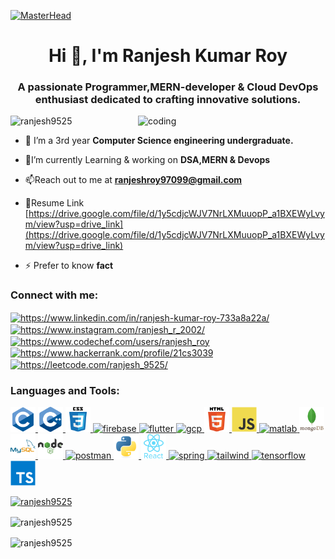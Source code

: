 [![MasterHead](https://media.licdn.com/dms/image/D5616AQE3xSULz8TaCw/profile-displaybackgroundimage-shrink_350_1400/0/1706018662235?e=1712793600&v=beta&t=3hSPawbNhwHEsAp6N-EPXrT4V7odHxhlUVeMmJbPi10)]()
<h1 align="center">Hi 👋, I'm Ranjesh Kumar Roy</h1>
<h3 align="center">A passionate Programmer,MERN-developer & Cloud DevOps enthusiast dedicated to crafting innovative solutions.</h3>
<img align="right" alt="coding" width="300" src="https://imgs.search.brave.com/zZMeIEQK6ECUQBhIQGnVnMb8VUcyE4IiF3RLScNViEA/rs:fit:500:0:0/g:ce/aHR0cHM6Ly9jZG4u/ZHJpYmJibGUuY29t/L3VzZXJzLzExNjIw/Nzcvc2NyZWVuc2hv/dHMvMzg0ODkxNC9w/cm9ncmFtbWVyLmdp/Zg.jpeg">

<p align="left"> <img src="https://komarev.com/ghpvc/?username=ranjesh9525&label=Profile%20views&color=0e75b6&style=flat" alt="ranjesh9525" /> </p>



- 🔭 I’m a 3rd year **Computer Science engineering undergraduate.**

- 🌱I’m currently Learning & working on **DSA,MERN & Devops**

- 📫Reach out to me at **ranjeshroy97099@gmail.com**

- 📑Resume Link [https://drive.google.com/file/d/1y5cdjcWJV7NrLXMuuopP_a1BXEWyLvym/view?usp=drive_link](https://drive.google.com/file/d/1y5cdjcWJV7NrLXMuuopP_a1BXEWyLvym/view?usp=drive_link)

- ⚡ Prefer to know **fact**

<h3 align="left">Connect with me:</h3>
<p align="left">
<a href="https://www.linkedin.com/in/ranjesh-kumar-roy-733a8a22a/" target="blank"><img align="center" src="https://raw.githubusercontent.com/rahuldkjain/github-profile-readme-generator/master/src/images/icons/Social/linked-in-alt.svg" alt="https://www.linkedin.com/in/ranjesh-kumar-roy-733a8a22a/" height="30" width="40" /></a>
<a href="https://www.instagram.com/ranjesh_r_2002/" target="blank"><img align="center" src="https://raw.githubusercontent.com/rahuldkjain/github-profile-readme-generator/master/src/images/icons/Social/instagram.svg" alt="https://www.instagram.com/ranjesh_r_2002/" height="30" width="40" /></a>
<a href="https:https://www.codechef.com/users/ranjesh_roy" target="blank"><img align="center" src="https://cdn.jsdelivr.net/npm/simple-icons@3.1.0/icons/codechef.svg" alt="https://www.codechef.com/users/ranjesh_roy" height="30" width="40" /></a>
<a href="https://www.hackerrank.com/profile/21cs3039" target="blank"><img align="center" src="https://raw.githubusercontent.com/rahuldkjain/github-profile-readme-generator/master/src/images/icons/Social/hackerrank.svg" alt="https://www.hackerrank.com/profile/21cs3039" height="30" width="40" /></a>
<a href="https://leetcode.com/Ranjesh_9525/" target="blank"><img align="center" src="https://raw.githubusercontent.com/rahuldkjain/github-profile-readme-generator/master/src/images/icons/Social/leet-code.svg" alt="https://leetcode.com/ranjesh_9525/" height="30" width="40" /></a>
</p>

<h3 align="left">Languages and Tools:</h3>
<p align="left"> <a href="https://www.cprogramming.com/" target="_blank" rel="noreferrer"> <img src="https://raw.githubusercontent.com/devicons/devicon/master/icons/c/c-original.svg" alt="c" width="40" height="40"/> </a> <a href="https://www.w3schools.com/cpp/" target="_blank" rel="noreferrer"> <img src="https://raw.githubusercontent.com/devicons/devicon/master/icons/cplusplus/cplusplus-original.svg" alt="cplusplus" width="40" height="40"/> </a> <a href="https://www.w3schools.com/css/" target="_blank" rel="noreferrer"> <img src="https://raw.githubusercontent.com/devicons/devicon/master/icons/css3/css3-original-wordmark.svg" alt="css3" width="40" height="40"/> </a> <a href="https://firebase.google.com/" target="_blank" rel="noreferrer"> <img src="https://www.vectorlogo.zone/logos/firebase/firebase-icon.svg" alt="firebase" width="40" height="40"/> </a> <a href="https://flutter.dev" target="_blank" rel="noreferrer"> <img src="https://www.vectorlogo.zone/logos/flutterio/flutterio-icon.svg" alt="flutter" width="40" height="40"/> </a> <a href="https://cloud.google.com" target="_blank" rel="noreferrer"> <img src="https://www.vectorlogo.zone/logos/google_cloud/google_cloud-icon.svg" alt="gcp" width="40" height="40"/> </a> <a href="https://www.w3.org/html/" target="_blank" rel="noreferrer"> <img src="https://raw.githubusercontent.com/devicons/devicon/master/icons/html5/html5-original-wordmark.svg" alt="html5" width="40" height="40"/> </a> <a href="https://developer.mozilla.org/en-US/docs/Web/JavaScript" target="_blank" rel="noreferrer"> <img src="https://raw.githubusercontent.com/devicons/devicon/master/icons/javascript/javascript-original.svg" alt="javascript" width="40" height="40"/> </a> <a href="https://www.mathworks.com/" target="_blank" rel="noreferrer"> <img src="https://upload.wikimedia.org/wikipedia/commons/2/21/Matlab_Logo.png" alt="matlab" width="40" height="40"/> </a> <a href="https://www.mongodb.com/" target="_blank" rel="noreferrer"> <img src="https://raw.githubusercontent.com/devicons/devicon/master/icons/mongodb/mongodb-original-wordmark.svg" alt="mongodb" width="40" height="40"/> </a> <a href="https://www.mysql.com/" target="_blank" rel="noreferrer"> <img src="https://raw.githubusercontent.com/devicons/devicon/master/icons/mysql/mysql-original-wordmark.svg" alt="mysql" width="40" height="40"/> </a> <a href="https://nodejs.org" target="_blank" rel="noreferrer"> <img src="https://raw.githubusercontent.com/devicons/devicon/master/icons/nodejs/nodejs-original-wordmark.svg" alt="nodejs" width="40" height="40"/> </a> <a href="https://postman.com" target="_blank" rel="noreferrer"> <img src="https://www.vectorlogo.zone/logos/getpostman/getpostman-icon.svg" alt="postman" width="40" height="40"/> </a> <a href="https://www.python.org" target="_blank" rel="noreferrer"> <img src="https://raw.githubusercontent.com/devicons/devicon/master/icons/python/python-original.svg" alt="python" width="40" height="40"/> </a> <a href="https://reactjs.org/" target="_blank" rel="noreferrer"> <img src="https://raw.githubusercontent.com/devicons/devicon/master/icons/react/react-original-wordmark.svg" alt="react" width="40" height="40"/> </a> <a href="https://spring.io/" target="_blank" rel="noreferrer"> <img src="https://www.vectorlogo.zone/logos/springio/springio-icon.svg" alt="spring" width="40" height="40"/> </a> <a href="https://tailwindcss.com/" target="_blank" rel="noreferrer"> <img src="https://www.vectorlogo.zone/logos/tailwindcss/tailwindcss-icon.svg" alt="tailwind" width="40" height="40"/> </a> <a href="https://www.tensorflow.org" target="_blank" rel="noreferrer"> <img src="https://www.vectorlogo.zone/logos/tensorflow/tensorflow-icon.svg" alt="tensorflow" width="40" height="40"/> </a> <a href="https://www.typescriptlang.org/" target="_blank" rel="noreferrer"> <img src="https://raw.githubusercontent.com/devicons/devicon/master/icons/typescript/typescript-original.svg" alt="typescript" width="40" height="40"/> </a> </p>
<p align="left"> <a href="https://github.com/ryo-ma/github-profile-trophy"><img src="https://github-profile-trophy.vercel.app/?username=ranjesh9525" alt="ranjesh9525" /></a> </p>

<p><img align="center" src="https://github-readme-stats.vercel.app/api/top-langs?username=ranjesh9525&show_icons=true&locale=en&layout=compact" alt="ranjesh9525" /></p>

<p><img align="center" src="https://github-readme-streak-stats.herokuapp.com/?user=ranjesh9525&" alt="ranjesh9525" /></p>
